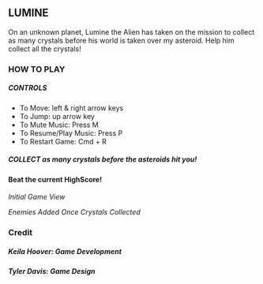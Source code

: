 ## LUMINE

On an unknown planet, Lumine the Alien has taken on the mission to collect as many crystals before his world is taken over my asteroid. Help him collect all the crystals!

### HOW TO PLAY
##### CONTROLS
- To Move: left & right arrow keys
- To Jump: up arrow key
- To Mute Music: Press M
- To Resume/Play Music: Press P
- To Restart Game: Cmd + R
##### COLLECT as many crystals before the asteroids hit you!
#### Beat the current HighScore!

*Initial Game View*

*Enemies Added Once Crystals Collected*


### Credit
##### Keila Hoover: Game Development
##### Tyler Davis: Game Design
